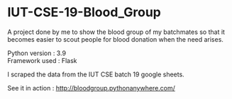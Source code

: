 # IUT-CSE-19-Blood_Group

A project done by me to show the blood group of my batchmates so that it becomes easier to scout people for blood donation when the need arises.

Python version : 3.9\
Framework used : Flask

I scraped the data from the IUT CSE batch 19 google sheets.

See it in action : http://bloodgroup.pythonanywhere.com/
